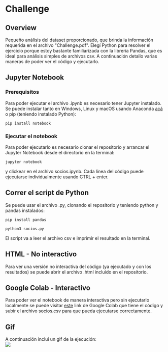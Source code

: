 # Challenge

## Overview
Pequeño análisis del dataset proporcionado, que brinda la información requerida en el archivo "Challenge.pdf". Elegí Python para resolver el ejercicio porque estoy bastante familiarizada con la librería Pandas, que es ideal para análisis simples de archivos csv. A continuación detallo varias maneras de poder ver el código y ejecutarlo.

## Jupyter Notebook

### Prerequisitos
Para poder ejecutar el archivo .ipynb es necesario tener Jupyter instalado. Se puede instalar tanto en Windows, Linux y macOS usando Anaconda [acá](https://www.anaconda.com/products/individual) o pip (teniendo instalado Python):

```
pip install notebook
```
### Ejecutar el notebook
Para poder ejecutarlo es necesario clonar el repositorio y arrancar el Jupyter Notebook desde el directorio en la terminal:
```
jupyter notebook
```
y clickear en el archivo socios.ipynb.
Cada línea del código puede ejecutarse individualmente usando CTRL + enter.

## Correr el script de Python
Se puede usar el archivo .py, clonando el repositorio y teniendo python y pandas instalados:
```
pip install pandas
```
```
python3 socios.py
```
El script va a leer el archivo csv e imprimir el resultado en la terminal.
## HTML - No interactivo
Para ver una versión no interactiva del código (ya ejecutado y con los resultados) se puede abrir el archivo .html incluído en el repositorio.

## Google Colab - Interactivo
Para poder ver el notebook de manera interactiva pero sin ejecutarlo localmente se puede visitar [este](https://colab.research.google.com/drive/1Nckkgdk7TFeu0ncLj98Xih_golvZD3aL?usp=sharing) link de Google Colab que tiene el código y subir el archivo socios.csv para que pueda ejecutarse correctamente. 

## Gif
A continuación incluí un gif de la ejecución:  
![](https://github.com/lrfrryr/recu_challenge_py/blob/main/socios.gif)
